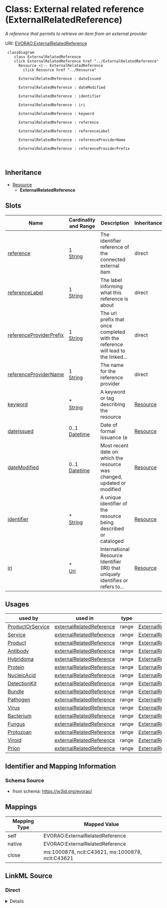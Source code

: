

# Class: External related reference (ExternalRelatedReference) 


_A reference that permits to retrieve an item from an external provider_





URI: [EVORAO:ExternalRelatedReference](https://w3id.org/evorao/ExternalRelatedReference)






```mermaid
 classDiagram
    class ExternalRelatedReference
    click ExternalRelatedReference href "../ExternalRelatedReference"
      Resource <|-- ExternalRelatedReference
        click Resource href "../Resource"
      
      ExternalRelatedReference : dateIssued
        
      ExternalRelatedReference : dateModified
        
      ExternalRelatedReference : identifier
        
      ExternalRelatedReference : iri
        
      ExternalRelatedReference : keyword
        
      ExternalRelatedReference : reference
        
      ExternalRelatedReference : referenceLabel
        
      ExternalRelatedReference : referenceProviderName
        
      ExternalRelatedReference : referenceProviderPrefix
        
      
```





## Inheritance
* [Resource](Resource.md)
    * **ExternalRelatedReference**



## Slots

| Name | Cardinality and Range | Description | Inheritance |
| ---  | --- | --- | --- |
| [reference](reference.md) | 1 <br/> [String](String.md) | The identifier reference of the connected external item | direct |
| [referenceLabel](referenceLabel.md) | 1 <br/> [String](String.md) | The label informing what this reference is about | direct |
| [referenceProviderPrefix](referenceProviderPrefix.md) | 1 <br/> [String](String.md) | The url prefix that once completed with the reference will lead to the linked... | direct |
| [referenceProviderName](referenceProviderName.md) | 1 <br/> [String](String.md) | The name for the reference provider | direct |
| [keyword](keyword.md) | * <br/> [String](String.md) | A keyword or tag describing the resource | [Resource](Resource.md) |
| [dateIssued](dateIssued.md) | 0..1 <br/> [Datetime](Datetime.md) | Date of formal issuance (e | [Resource](Resource.md) |
| [dateModified](dateModified.md) | 0..1 <br/> [Datetime](Datetime.md) | Most recent date on which the resource was changed, updated or modified | [Resource](Resource.md) |
| [identifier](identifier.md) | * <br/> [String](String.md) | A unique identifier of the resource being described or cataloged | [Resource](Resource.md) |
| [iri](iri.md) | * <br/> [Uri](Uri.md) | International Resource Identifier (IRI) that uniquely identifies or refers to... | [Resource](Resource.md) |





## Usages

| used by | used in | type | used |
| ---  | --- | --- | --- |
| [ProductOrService](ProductOrService.md) | [externalRelatedReference](externalRelatedReference.md) | range | [ExternalRelatedReference](ExternalRelatedReference.md) |
| [Service](Service.md) | [externalRelatedReference](externalRelatedReference.md) | range | [ExternalRelatedReference](ExternalRelatedReference.md) |
| [Product](Product.md) | [externalRelatedReference](externalRelatedReference.md) | range | [ExternalRelatedReference](ExternalRelatedReference.md) |
| [Antibody](Antibody.md) | [externalRelatedReference](externalRelatedReference.md) | range | [ExternalRelatedReference](ExternalRelatedReference.md) |
| [Hybridoma](Hybridoma.md) | [externalRelatedReference](externalRelatedReference.md) | range | [ExternalRelatedReference](ExternalRelatedReference.md) |
| [Protein](Protein.md) | [externalRelatedReference](externalRelatedReference.md) | range | [ExternalRelatedReference](ExternalRelatedReference.md) |
| [NucleicAcid](NucleicAcid.md) | [externalRelatedReference](externalRelatedReference.md) | range | [ExternalRelatedReference](ExternalRelatedReference.md) |
| [DetectionKit](DetectionKit.md) | [externalRelatedReference](externalRelatedReference.md) | range | [ExternalRelatedReference](ExternalRelatedReference.md) |
| [Bundle](Bundle.md) | [externalRelatedReference](externalRelatedReference.md) | range | [ExternalRelatedReference](ExternalRelatedReference.md) |
| [Pathogen](Pathogen.md) | [externalRelatedReference](externalRelatedReference.md) | range | [ExternalRelatedReference](ExternalRelatedReference.md) |
| [Virus](Virus.md) | [externalRelatedReference](externalRelatedReference.md) | range | [ExternalRelatedReference](ExternalRelatedReference.md) |
| [Bacterium](Bacterium.md) | [externalRelatedReference](externalRelatedReference.md) | range | [ExternalRelatedReference](ExternalRelatedReference.md) |
| [Fungus](Fungus.md) | [externalRelatedReference](externalRelatedReference.md) | range | [ExternalRelatedReference](ExternalRelatedReference.md) |
| [Protozoan](Protozoan.md) | [externalRelatedReference](externalRelatedReference.md) | range | [ExternalRelatedReference](ExternalRelatedReference.md) |
| [Viroid](Viroid.md) | [externalRelatedReference](externalRelatedReference.md) | range | [ExternalRelatedReference](ExternalRelatedReference.md) |
| [Prion](Prion.md) | [externalRelatedReference](externalRelatedReference.md) | range | [ExternalRelatedReference](ExternalRelatedReference.md) |






## Identifier and Mapping Information







### Schema Source


* from schema: https://w3id.org/evorao/




## Mappings

| Mapping Type | Mapped Value |
| ---  | ---  |
| self | EVORAO:ExternalRelatedReference |
| native | EVORAO:ExternalRelatedReference |
| close | ms:1000878, ncit:C43621, ms:1000878, ncit:C43621 |







## LinkML Source

<!-- TODO: investigate https://stackoverflow.com/questions/37606292/how-to-create-tabbed-code-blocks-in-mkdocs-or-sphinx -->

### Direct

<details>
```yaml
name: ExternalRelatedReference
description: A reference that permits to retrieve an item from an external provider
title: External related reference
from_schema: https://w3id.org/evorao/
close_mappings:
- ms:1000878
- ncit:C43621
- ms:1000878
- ncit:C43621
is_a: Resource
slots:
- reference
- referenceLabel
- referenceProviderPrefix
- referenceProviderName
slot_usage:
  reference:
    name: reference
    description: The identifier reference of the connected external item
    title: reference
    close_mappings:
    - dct:identifier
    - dct:references
    is_a: identifier
    domain_of:
    - ExternalRelatedReference
    range: string
    required: true
    multivalued: false
  referenceLabel:
    name: referenceLabel
    description: The label informing what this reference is about
    title: reference label
    comments:
    - e.g., 'Infravec2 related product'
    close_mappings:
    - dct:title
    domain_of:
    - ExternalRelatedReference
    range: string
    required: true
    multivalued: false
  referenceProviderPrefix:
    name: referenceProviderPrefix
    description: The url prefix that once completed with the reference will lead to
      the linked external resource
    title: reference provider prefix
    related_mappings:
    - dcat:landingPage
    - iao:0000599
    domain_of:
    - ExternalRelatedReference
    range: string
    required: true
    multivalued: false
  referenceProviderName:
    name: referenceProviderName
    description: The name for the reference provider
    title: reference provider name
    close_mappings:
    - dct:publisher
    domain_of:
    - ExternalRelatedReference
    range: string
    required: true
    multivalued: false

```
</details>

### Induced

<details>
```yaml
name: ExternalRelatedReference
description: A reference that permits to retrieve an item from an external provider
title: External related reference
from_schema: https://w3id.org/evorao/
close_mappings:
- ms:1000878
- ncit:C43621
- ms:1000878
- ncit:C43621
is_a: Resource
slot_usage:
  reference:
    name: reference
    description: The identifier reference of the connected external item
    title: reference
    close_mappings:
    - dct:identifier
    - dct:references
    is_a: identifier
    domain_of:
    - ExternalRelatedReference
    range: string
    required: true
    multivalued: false
  referenceLabel:
    name: referenceLabel
    description: The label informing what this reference is about
    title: reference label
    comments:
    - e.g., 'Infravec2 related product'
    close_mappings:
    - dct:title
    domain_of:
    - ExternalRelatedReference
    range: string
    required: true
    multivalued: false
  referenceProviderPrefix:
    name: referenceProviderPrefix
    description: The url prefix that once completed with the reference will lead to
      the linked external resource
    title: reference provider prefix
    related_mappings:
    - dcat:landingPage
    - iao:0000599
    domain_of:
    - ExternalRelatedReference
    range: string
    required: true
    multivalued: false
  referenceProviderName:
    name: referenceProviderName
    description: The name for the reference provider
    title: reference provider name
    close_mappings:
    - dct:publisher
    domain_of:
    - ExternalRelatedReference
    range: string
    required: true
    multivalued: false
attributes:
  reference:
    name: reference
    description: The identifier reference of the connected external item
    title: reference
    from_schema: https://w3id.org/evorao/
    close_mappings:
    - dct:identifier
    - dct:references
    rank: 1000
    is_a: identifier
    alias: reference
    owner: ExternalRelatedReference
    domain_of:
    - ExternalRelatedReference
    range: string
    required: true
    multivalued: false
  referenceLabel:
    name: referenceLabel
    description: The label informing what this reference is about
    title: reference label
    comments:
    - e.g., 'Infravec2 related product'
    from_schema: https://w3id.org/evorao/
    close_mappings:
    - dct:title
    rank: 1000
    alias: referenceLabel
    owner: ExternalRelatedReference
    domain_of:
    - ExternalRelatedReference
    range: string
    required: true
    multivalued: false
  referenceProviderPrefix:
    name: referenceProviderPrefix
    description: The url prefix that once completed with the reference will lead to
      the linked external resource
    title: reference provider prefix
    from_schema: https://w3id.org/evorao/
    related_mappings:
    - dcat:landingPage
    - iao:0000599
    rank: 1000
    alias: referenceProviderPrefix
    owner: ExternalRelatedReference
    domain_of:
    - ExternalRelatedReference
    range: string
    required: true
    multivalued: false
  referenceProviderName:
    name: referenceProviderName
    description: The name for the reference provider
    title: reference provider name
    from_schema: https://w3id.org/evorao/
    close_mappings:
    - dct:publisher
    rank: 1000
    alias: referenceProviderName
    owner: ExternalRelatedReference
    domain_of:
    - ExternalRelatedReference
    range: string
    required: true
    multivalued: false
  keyword:
    name: keyword
    description: A keyword or tag describing the resource
    title: keyword
    from_schema: https://w3id.org/evorao/
    rank: 1000
    slot_uri: dcat:keyword
    alias: keyword
    owner: ExternalRelatedReference
    domain_of:
    - Resource
    range: string
    required: false
    multivalued: true
  dateIssued:
    name: dateIssued
    description: Date of formal issuance (e.g., publication) of the resource
    title: date issued
    comments:
    - encoded using the relevant ISO 8601 Date and Time compliant string [DATETIME]
    from_schema: https://w3id.org/evorao/
    exact_mappings:
    - sepio:0000051
    close_mappings:
    - schema:datePublished
    - schema:dateCreated
    rank: 1000
    slot_uri: dct:issued
    alias: dateIssued
    owner: ExternalRelatedReference
    domain_of:
    - Resource
    range: datetime
    required: false
    multivalued: false
  dateModified:
    name: dateModified
    description: Most recent date on which the resource was changed, updated or modified
    title: date modified
    comments:
    - encoded using the relevant ISO 8601 Date and Time compliant string [DATETIME]
    from_schema: https://w3id.org/evorao/
    exact_mappings:
    - sepio:0000036
    close_mappings:
    - schema:dateModified
    rank: 1000
    slot_uri: dct:modified
    alias: dateModified
    owner: ExternalRelatedReference
    domain_of:
    - Resource
    range: datetime
    required: false
    multivalued: false
  identifier:
    name: identifier
    description: A unique identifier of the resource being described or cataloged
    title: identifier
    comments:
    - The identifier is a text string which is assigned to the resource to provide
      an unambiguous reference within a particular context. Persistent identifiers
      should be provided as HTTP URIs
    from_schema: https://w3id.org/evorao/
    exact_mappings:
    - schema:identifier
    rank: 1000
    slot_uri: dct:identifier
    alias: identifier
    owner: ExternalRelatedReference
    domain_of:
    - Resource
    range: string
    required: false
    multivalued: true
  iri:
    name: iri
    description: International Resource Identifier (IRI) that uniquely identifies
      or refers to the resource. IRIs include URIs, and URIs include URLs
    title: IRI
    comments:
    - An IRI is a global identifier standardized by IETF RFC 3987. It may or may not
      be resolvable on the web. IRIs include URIs, and URIs include URLs
    from_schema: https://w3id.org/evorao/
    close_mappings:
    - biolink:iri
    related_mappings:
    - mi:url
    narrow_mappings:
    - schema:url
    rank: 1000
    is_a: identifier
    alias: iri
    owner: ExternalRelatedReference
    domain_of:
    - Resource
    range: uri
    required: false
    multivalued: true

```
</details>